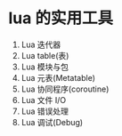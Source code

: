 # lua 的实用工具

1. Lua 迭代器
2. Lua table(表)
3. Lua 模块与包
4. Lua 元表(Metatable)
5. Lua 协同程序(coroutine)
6. Lua 文件 I/O
7. Lua 错误处理
8. Lua 调试(Debug)
